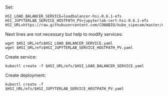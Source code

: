 
Set:

```
HSI_LOAD_BALANCER_SERVICE=loadbalancer-hsi-0.6.1-efs
HSI_JUPYTERLAB_SERVICE_HOSTPATH_PV=jupyterlab-cert-hsi-0.6.1-efs
HSI_URL=https://raw.githubusercontent.com/CONABIO/kube_sipecam/master/deployments/jupyterlab_cert/
```

Next lines are not necessary but help to modify services:

```
wget $HSI_URL/efs$HSI_LOAD_BALANCER_SERVICE.yaml
wget $HSI_URL/efs$HSI_JUPYTERLAB_SERVICE_HOSTPATH_PV.yaml
```

Create service:

```
kubectl create -f $HSI_URL/efs/$HSI_LOAD_BALANCER_SERVICE.yaml
```

Create deployment:

```
kubectl create -f $HSI_URL/efs/$HSI_JUPYTERLAB_SERVICE_HOSTPATH_PV.yaml
```
